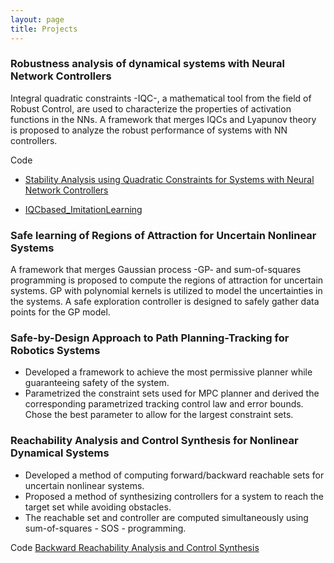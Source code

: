 ```yaml
---
layout: page
title: Projects
---
```


### Robustness analysis of dynamical systems with Neural Network Controllers

Integral quadratic constraints -IQC-, a mathematical tool from the field of Robust Control, are used to
characterize the properties of activation functions in the NNs. A framework that merges IQCs and Lyapunov theory is proposed to analyze the robust performance of systems with NN controllers.

Code
* [Stability Analysis using Quadratic Constraints for Systems with Neural Network Controllers](https://github.com/heyinUCB/Stability-Analysis-using-Quadratic-Constraints-for-Systems-with-Neural-Network-Controllers)

* [IQCbased_ImitationLearning](https://github.com/heyinUCB/IQCbased_ImitationLearning)

### Safe learning of Regions of Attraction for Uncertain Nonlinear Systems

A framework that merges Gaussian process -GP- and sum-of-squares programming is proposed to compute the regions of attraction for uncertain systems. GP with polynomial kernels is utilized to model the uncertainties in
the systems. A safe exploration controller is designed to safely gather data points for the GP model.

### Safe-by-Design Approach to Path Planning-Tracking for Robotics Systems

* Developed a framework to achieve the most permissive planner while guaranteeing safety of the system.
* Parametrized the constraint sets used for MPC planner and derived the corresponding parametrized tracking
  control law and error bounds. Chose the best parameter to allow for the largest constraint sets.

### Reachability Analysis and Control Synthesis for Nonlinear Dynamical Systems

* Developed a method of computing forward/backward reachable sets for uncertain nonlinear systems.
* Proposed a method of synthesizing controllers for a system to reach the target set while avoiding obstacles.
* The reachable set and controller are computed simultaneously using sum-of-squares - SOS - programming.

Code
[Backward Reachability Analysis and Control Synthesis](https://github.com/heyinUCB/Backward-Reachability-Analysis-and-Control-Synthesis)